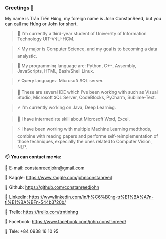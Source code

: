 ### Greetings 👋

My name is Trần Tiến Hưng, my foreign name is John ConstanReed, but you can call me Hưng or John for short.

> 🔭 I'm currently a third-year student of University of Information Technology UIT-VNU-HCM.

> ⚡ My major is Computer Science, and my goal is to becoming a data analystic.

> 🔭 My programming language are: Python, C++, Assembly, JavaScripts, HTML, Bash/Shell Linux.

> ⚡ Query languages: Microsoft SQL server.

> 🔭 These are several IDE which I’ve been working with such as Visual Studio, Microsoft SQL Server, CodeBlocks, PyCharm, Sublime-Text.

> ⚡ I'm currently working on Java, Deep Learning.

> 🔭 I have intermediate skill about Microsoft Word, Excel.

> ⚡ I have been working with multiple Machine Learning medthods, combine with reading papers and performe self-reimplementation of those techniques, expecially the ones related to Computer Vision, NLP.

📫 **You can contact me via:**

🌱	E-mail: constanreedjohn@gmail.com

🌱	Kaggle: https://www.kaggle.com/johnconstanreed

🌱	Github: https://github.com/constanreedjohn

🌱	LinkedIn: https://www.linkedin.com/in/h%C6%B0ng-tr%E1%BA%A7n-ti%E1%BA%BFn-544b3720b/

🌱	Trello: https://trello.com/trntinhng

🌱	Facebook: https://www.facebook.com/john.constanreed/

🌱	Tele: +84 0938 16 10 95


<!--
**constanreedjohn/constanreedjohn** is a ✨ _special_ ✨ repository because its `README.md` (this file) appears on your GitHub profile.

Here are some ideas to get you started:

- 🔭 I’m currently working on ...
- 🌱 I’m currently learning ...
- 👯 I’m looking to collaborate on ...
- 🤔 I’m looking for help with ...
- 💬 Ask me about ...
- 📫 How to reach me: ...
- 😄 Pronouns: ...
- ⚡ Fun fact: ...
-->
